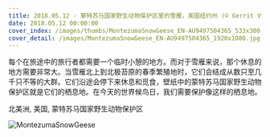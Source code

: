 ```yaml
---
title: 2018.05.12 - 蒙特苏马国家野生动物保护区里的雪雁，美国纽约州 (© Gerrit Vyn/Minden Pictures)
date: 2018.05.12 00:00:00
cover_index: /images/thumbs/MontezumaSnowGeese_EN-AU9497504365_533x300.jpg
cover_detail: /images/MontezumaSnowGeese_EN-AU9497504365_1920x1080.jpg
---
```


每个在旅途中的旅行者都需要一个临时小憩的地方。而对于雪雁来说，那个休息的地方需要非常大。当雪雁北上到北极苔原的春季繁殖地时，它们会结成从数只至几千只不等的大群。它们沿途会停下来休息和觅食，壁纸中的蒙特苏马国家野生动物保护区就是它们的栖息地。在今天的世界候鸟日，我们需要保护像这样的栖息地。

北美洲, 美国, 蒙特苏马国家野生动物保护区

![MontezumaSnowGeese](/images/MontezumaSnowGeese_EN-AU9497504365_1920x1080.jpg)
